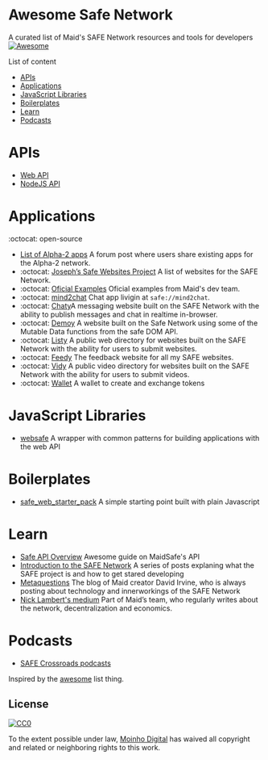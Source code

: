 Awesome Safe Network
===============
A curated list of Maid's SAFE Network resources and tools for developers
[![Awesome](https://cdn.rawgit.com/sindresorhus/awesome/d7305f38d29fed78fa85652e3a63e154dd8e8829/media/badge.svg)](https://github.com/sindresorhus/awesome)

List of content 

- [APIs](#apis)
- [Applications](#applications)
- [JavaScript Libraries](#javascript-libraries)
- [Boilerplates](#boilerplates)
- [Learn](#learn)
- [Podcasts](#podcasts)

# APIs
* [Web API](http://docs.maidsafe.net/beaker-plugin-safe-app)
* [NodeJS API](http://docs.maidsafe.net/safe_app_nodejs)

# Applications
:octocat: open-source

* [List of Alpha-2 apps](https://safenetforum.org/t/alpha-2-community-websites-apps-safe-messaging-ids) A forum post where users share existing apps for the Alpha-2 network.
* :octocat: [Joseph’s Safe Websites Project](https://safenetforum.org/t/josephs-safe-websites-project/15244) A list of websites for the SAFE Network.
* :octocat: [Oficial Examples](https://github.com/maidsafe/safe_examples) Oficial examples from Maid's dev team.
* :octocat: [mind2chat](https://github.com/Mindphreaker/mind2chat) Chat app livigin at `safe://mind2chat`.
* :octocat: [Chaty](https://github.com/josephm1/Chaty)A messaging website built on the SAFE Network with the ability to publish messages and chat in realtime in-browser. 
* :octocat: [Demoy](https://github.com/josephm1/Demoy) A website built on the Safe Network using some of the Mutable Data functions from the safe DOM API.
* :octocat: [Listy](https://github.com/josephm1/Listy) A public web directory for websites built on the SAFE Network with the ability for users to submit websites.
* :octocat: [Feedy](https://github.com/josephm1/Feedy) The feedback website for all my SAFE websites. 
* :octocat: [Vidy](https://github.com/josephm1/Vidy) A public video directory for websites built on the SAFE Network with the ability for users to submit videos.
* :octocat: [Wallet](https://github.com/moinhodigital/safewallet) A wallet to create and exchange tokens

# JavaScript Libraries
* [websafe](https://github.com/MoinhoDigital/websafe) A wrapper with common patterns for building applications with the web API

# Boilerplates
* [safe_web_starter_pack](https://github.com/hunterlester/safe_web_starter_pack) A simple starting point built with plain Javascript

# Learn
* [Safe API Overview](https://josephm1.github.io/Safe-API-Overview/) Awesome guide on MaidSafe's API
* [Introduction to the SAFE Network](https://medium.com/@luandro/introduction-to-the-safe-network-33d8641b2dee) A series of posts explaning what the SAFE project is and how to get stared developing
* [Metaquestions](https://metaquestions.me/) The blog of Maid creator David Irvine, who is always posting about technology and innerworkings of the SAFE Network
* [Nick Lambert's medium](https://medium.com/@nlambert) Part of Maid’s team, who regularly writes about the network, decentralization and economics.

# Podcasts
* [SAFE Crossroads podcasts](https://safecrossroads.net/)




Inspired by the [awesome](https://github.com/sindresorhus/awesome) list thing.

## License

[![CC0](http://i.creativecommons.org/p/zero/1.0/88x31.png)](http://creativecommons.org/publicdomain/zero/1.0/)

To the extent possible under law, [Moinho Digital](https://github.com/MoinhoDigital/) has waived all copyright and related or neighboring rights to this work.
